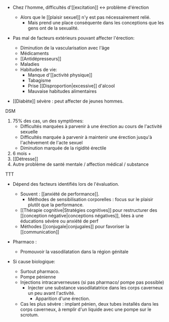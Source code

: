 

- Chez l'homme, difficultés d'[[excitation]] <-> problème d'érection
	- Alors que le [[plaisir sexuel]] n'y est pas nécessairement relié. 
		- Mais prend une place conséquente dans les conceptions que les gens ont de la sexualité. 

- Pas mal de facteurs extérieurs pouvant affecter l'érection:
	- Diminution de la vascularisation avec l'âge
	- Médicaments 
	- [[Antidépresseurs]] 
	- Maladies 
	- Habitudes de vie:
		- Manque d'[[activité physique]] 
		- Tabagisme 
		- Prise [[Disproportion|excessive]] d'alcool
		- Mauvaise habitudes alimentaires 
- [[Diabète]] sévère : peut affecter de jeunes hommes. 

DSM 
1. 75% des cas, un des symptômes:
	- Difficultés marquées à parvenir à une érection au cours de l'activité sexuelle 
	- Difficultés marquée à parvenir à maintenir une érection jusqu'à l'achèvement de l'acte sexuel 
	- Diminution marquée de la rigidité érectile 
2. 6 mois  + 
3. [[Détresse]] 
4. Autre problème de santé mentale / affection médical / substance

TTT

- Dépend des facteurs identifiés lors de l'évaluation. 
	- Souvent : [[anxiété de performance]].
		- Méthodes de sensibilisation corporelles : focus sur le plaisir plutôt que la performance. 
	- [[Thérapie cognitive|Stratégies cognitives]] pour restructurer des [[conception négative|conceptions négatives]], liées à une éducations sévère ou anxiété de perf 
	- Méthodes [[conjugale|conjugales]] pour favoriser la [[communication]]
- Pharmaco :
	- Promouvoir la vasodilatation dans la région génitale 

- Si cause biologique: 
	- Surtout pharmaco.
	- Pompe pénienne 
	- Injections intracarverneuses (si pas pharmaco/ pompe pas possible)
		- Injecter une substance vasodilatatrice dans les corps caverneux un peu avant l'activité. 
			- Apparition d'une érection. 
	- Cas les plus sévère : implant pénien, deux tubes installés dans les corps caverneux, à remplir d'un liquide avec une pompe sur le scrotum.
